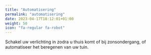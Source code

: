 ```yaml
---
title: "Automatisering"
permalink: "automatisering"
date: 2023-04-17T18:12:01+01:00
weight: 50
icon: "fa-regular fa-robot"
---
```


Schakel uw verlichting in zodra u thuis komt of bij zonsondergang, of automatiseer het beregenen van uw tuin.
